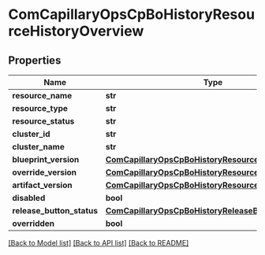 # ComCapillaryOpsCpBoHistoryResourceHistoryOverview

## Properties
Name | Type | Description | Notes
------------ | ------------- | ------------- | -------------
**resource_name** | **str** |  | [optional] 
**resource_type** | **str** |  | [optional] 
**resource_status** | **str** |  | [optional] 
**cluster_id** | **str** |  | [optional] 
**cluster_name** | **str** |  | [optional] 
**blueprint_version** | [**ComCapillaryOpsCpBoHistoryResourceStatusMetadata**](ComCapillaryOpsCpBoHistoryResourceStatusMetadata.md) |  | [optional] 
**override_version** | [**ComCapillaryOpsCpBoHistoryResourceStatusMetadata**](ComCapillaryOpsCpBoHistoryResourceStatusMetadata.md) |  | [optional] 
**artifact_version** | [**ComCapillaryOpsCpBoHistoryResourceStatusMetadata**](ComCapillaryOpsCpBoHistoryResourceStatusMetadata.md) |  | [optional] 
**disabled** | **bool** |  | [optional] 
**release_button_status** | [**ComCapillaryOpsCpBoHistoryReleaseButtonStatus**](ComCapillaryOpsCpBoHistoryReleaseButtonStatus.md) |  | [optional] 
**overridden** | **bool** |  | [optional] 

[[Back to Model list]](../README.md#documentation-for-models) [[Back to API list]](../README.md#documentation-for-api-endpoints) [[Back to README]](../README.md)

